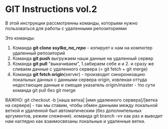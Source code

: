 # GIT Instructions vol.2

В этой инструкции рассмотренны команды, которыми нужно пользоваться для работы с удаленными репозиториями

Это команды:

1. Команда **git clone *ssylka_na_repo*** - копирует к нам на компютер удаленный репозиторий
2. Команда **git push** выгружаем наши данные на удаленный сервер 
3. Команда **git pull** "выкачиваем", 1.забираем себе и и 2. и сразу же сливаем данные с удаленного сервера (= git fetch + git merge) 
4. Команда **git fetch origin**(server) - производит синхронизацию локальных данных с данными сервера origin, извлекая оттуда недостающие данные и смещая указатель origin/master - !по сути команда git pull без git merge

ВАЖНО: git checkout -b [наша ветка] [имя удаленного сервера]/[ветка на сервере] - так мы ставим, чтобы обмен данными между локальной веткой и удаленной был автоматическим (без дополнительных аргументов, режим слежения).
команда git branch -vv как раз и выводит нам наглядно как взаимосвязаны локальные и удаленные ветки.
